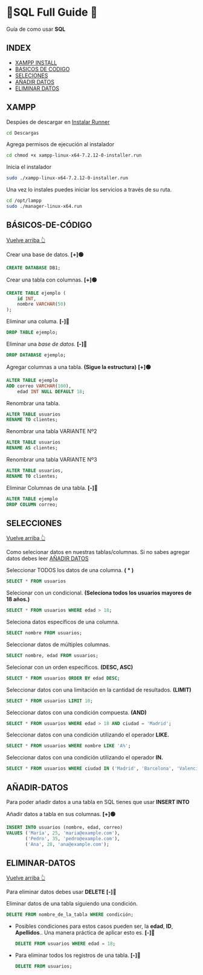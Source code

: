 
# 💉SQL Full Guide 🛀

 Guía de como usar **SQL**
## INDEX
- [XAMPP INSTALL](#XAMPP)
- [BASICOS DE CODIGO](#BÁSICOS-DE-CÓDIGO)
- [SELECIONES](#SELECIONES)
- [AÑADIR DATOS](#AÑADIR-DATOS)
- [ELIMINAR DATOS](#ELIMINAR-DATOS)


## XAMPP

Despúes de descargar en [Instalar Runner](https://www.apachefriends.org/es/download.html)
```bash
cd Descargas
```
Agrega permisos de ejecución al instalador
```bash
cd chmod +x xampp-linux-x64-7.2.12-0-installer.run
```
Inicia el instalador
```bash
sudo ./xampp-linux-x64-7.2.12-0-installer.run
```
Una vez lo instales puedes iniciar los servicios a través de su ruta.
```bash
cd /opt/lampp
sudo ./manager-linux-x64.run
```

## BÁSICOS-DE-CÓDIGO 
[Vuelve arriba 👆](#INDEX)

Crear una base de datos.  **[+]🟢**
```sql
CREATE DATABASE DB1;
```
Crear una tabla con columnas. **[+]🟢**
```sql
CREATE TABLE ejemplo (
    id INT,
    nombre VARCHAR(50)
);
```
Eliminar una columa. **[-]🔴**
```sql
DROP TABLE ejemplo;
```
Eliminar una _base de datos._ **[-]🔴**
```sql
DROP DATABASE ejemplo;
```
Agregar columnas a una tabla. **(Sigue la estructura)** **[+]🟢**
```sql
ALTER TABLE ejemplo
ADD correo VARCHAR(100),
    edad INT NULL DEFAULT 18;
```

Renombrar una tabla.
```sql
ALTER TABLE usuarios
RENAME TO clientes;
```

Renombrar una tabla VARIANTE Nº2
```sql
ALTER TABLE usuarios
RENAME AS clientes;
```

Renombrar una tabla VARIANTE Nº3
```sql
ALTER TABLE usuarios,
RENAME TO clientes;
```


Eliminar Columnas de una tabla. **[-]🔴**
```sql
ALTER TABLE ejemplo
DROP COLUMN correo;
```

## SELECCIONES 
[Vuelve arriba 👆](#INDEX)

Como selecionar datos en nuestras tablas/columnas. Si no sabes agregar datos debes leer [AÑADIR DATOS](#AÑADIR-DATOS)


Seleccionar TODOS los datos de una columna.  **(  *  )**
```sql
SELECT * FROM usuarios
```

Selecionar con un condicional. **(Seleciona todos los usuarios mayores de 18 años.)**

```sql
SELECT * FROM usuarios WHERE edad > 18; 
```

Seleciona datos específicos de una columna.
```sql
SELECT nombre FROM usuarios;
```

Seleccionar datos de múltiples columnas.

```sql
SELECT nombre, edad FROM usuarios;
```

Selecionar con un orden específicos.  **(DESC, ASC)**

```sql
SELECT * FROM usuarios ORDER BY edad DESC;
```

Seleccionar datos con una limitación en la cantidad de resultados. **(LIMIT)**

```sql
SELECT * FROM usuarios LIMIT 10;
```

Seleccionar datos con una condición compuesta. **(AND)**
```sql
SELECT * FROM usuarios WHERE edad > 18 AND ciudad = 'Madrid';
```

Seleccionar datos con una condición utilizando el operador **LIKE.**
```sql
SELECT * FROM usuarios WHERE nombre LIKE 'A%';
```

Seleccionar datos con una condición utilizando el operador **IN.**
```sql
SELECT * FROM usuarios WHERE ciudad IN ('Madrid', 'Barcelona', 'Valencia');
```

## AÑADIR-DATOS

Para poder añadir datos a una tabla en SQL tienes que usar **INSERT INTO**

Añadir datos a tabla en sus columnas. **[+]🟢**
```sql
INSERT INTO usuarios (nombre, edad, correo)
VALUES ('María', 25, 'maria@example.com'),
       ('Pedro', 35, 'pedro@example.com'),
       ('Ana', 28, 'ana@example.com');
```

## ELIMINAR-DATOS

[Vuelve arriba 👆](#INDEX)

Para eliminar datos debes usar **DELETE** **[-]🔴**

Eliminar datos de una tabla siguiendo una condición.
```sql
DELETE FROM nombre_de_la_tabla WHERE condición;
```

- Posibles condiciones para estos casos pueden ser, la **edad**, **ID**, **Apellidos**..
  Una manera práctica de aplicar esto es. **[-]🔴**
  ```sql
  DELETE FROM usuarios WHERE edad = 18;
  ```
- Para eliminar todos los registros de una tabla. **[-]🔴**
    ```sql
  DELETE FROM usuarios;
  ```
